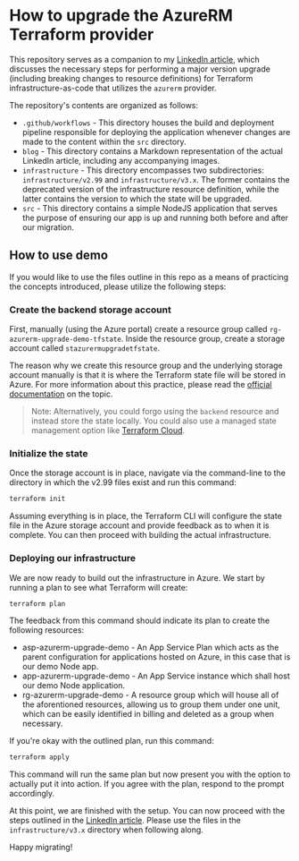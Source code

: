 # How to upgrade the AzureRM Terraform provider

This repository serves as a companion to my [LinkedIn article](TODO), which discusses the necessary steps for performing a major version upgrade (including breaking changes to resource definitions) for Terraform infrastructure-as-code that utilizes the `azurerm` provider.

The repository's contents are organized as follows:

- `.github/workflows` - This directory houses the build and deployment pipeline responsible for deploying the application whenever changes are made to the content within the `src` directory.
- `blog` - This directory contains a Markdown representation of the actual LinkedIn article, including any accompanying images.
- `infrastructure` - This directory encompasses two subdirectories: `infrastructure/v2.99` and `infrastructure/v3.x`. The former contains the deprecated version of the infrastructure resource definition, while the latter contains the version to which the state will be upgraded.
- `src` - This directory contains a simple NodeJS application that serves the purpose of ensuring our app is up and running both before and after our migration.

## How to use demo

If you would like to use the files outline in this repo as a means of practicing the concepts introduced, please utilize the following steps:

### Create the backend storage account

First, manually (using the Azure portal) create a resource group called `rg-azurerm-upgrade-demo-tfstate`. Inside the resource group, create a storage account called `stazurermupgradetfstate`.

The reason why we create this resource group and the underlying storage account manually is that it is where the Terraform state file will be stored in Azure. For more information about this practice, please read the [official documentation](https://developer.hashicorp.com/terraform/language/settings/backends/configuration) on the topic.

> Note: Alternatively, you could forgo using the `backend` resource and instead store the state locally. You could also use a managed state management option like [Terraform Cloud](https://www.terraform.io/).

### Initialize the state

Once the storage account is in place, navigate via the command-line to the directory in which the v2.99 files exist and run this command:

```bash
terraform init
```

Assuming everything is in place, the Terraform CLI will configure the state file in the Azure storage account and provide feedback as to when it is complete. You can then proceed with building the actual infrastructure.

### Deploying our infrastructure

We are now ready to build out the infrastructure in Azure. We start by running a plan to see what Terraform will create:

```bash
terraform plan
```

The feedback from this command should indicate its plan to create the following resources:

- asp-azurerm-upgrade-demo - An App Service Plan which acts as the parent configuration for applications hosted on Azure, in this case that is our demo Node app.
- app-azurerm-upgrade-demo - An App Service instance which shall host our demo Node application.
- rg-azurerm-upgrade-demo - A resource group which will house all of the aforentioned resources, allowing us to group them under one unit, which can be easily identified in billing and deleted as a group when necessary.

If you're okay with the outlined plan, run this command:

```bash
terraform apply
```

This command will run the same plan but now present you with the option to actually put it into action. If you agree with the plan, respond to the prompt accordingly.

At this point, we are finished with the setup. You can now proceed with the steps outlined in the [LinkedIn article](TODO). Please use the files in the `infrastructure/v3.x` directory when following along.

Happy migrating!
